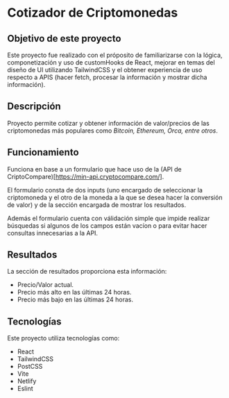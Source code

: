 # Cotizador de Criptomonedas

## Objetivo de este proyecto
Este proyecto fue realizado con el próposito de familiarizarse con la lógica, componetización y uso de customHooks de React, mejorar en temas del diseño de UI utilizando TailwindCSS y el obtener experiencia de uso respecto a APIS (hacer fetch, procesar la información y mostrar dicha información).

## Descripción
Proyecto permite cotizar y obtener información de valor/precios de las criptomonedas más populares como *Bitcoin, Ethereum, Orca, entre otros*.

## Funcionamiento
Funciona en base a un formulario que hace uso de la (API de CriptoCompare)[https://min-api.cryptocompare.com/].

El formulario consta de dos inputs (uno encargado de seleccionar la criptomoneda y el otro de la moneda a la que se desea hacer la conversión de valor) y de la sección encargada de mostrar los resultados.

Además el formulario cuenta con válidación simple que impide realizar búsquedas si algunos de los campos están vacíon o para evitar hacer consultas innecesarias a la API.

## Resultados
La sección de resultados proporciona esta información:
- Precio/Valor actual.
- Precio más alto en las últimas 24 horas.
- Precio más bajo en las últimas 24 horas.

## Tecnologías
Este proyecto utiliza tecnologías como:
- React
- TailwindCSS
- PostCSS
- Vite
- Netlify
- Eslint